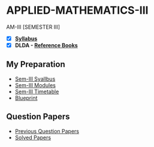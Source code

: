 # APPLIED-MATHEMATICS-III
 AM-III [SEMESTER III] 
 
 - [X] **[Syllabus](https://github.com/Amey-Thakur/APPLIED-MATHEMATICS-III/blob/main/SE-Comps_CBCGS_Syllabus.pdf)**
 - [x] **DLDA - [Reference Books](https://github.com/Amey-Thakur/APPLIED-MATHEMATICS-III/tree/main/Reference%20Books)**

## My Preparation
 - [Sem-III Syallbus](https://github.com/Amey-Thakur/APPLIED-MATHEMATICS-III/blob/main/My%20Preparation/Note_2019-09-26_13_54_38_159.png)
 - [Sem-III Modules](https://github.com/Amey-Thakur/APPLIED-MATHEMATICS-III/blob/main/My%20Preparation/Note_2019-09-26_14_10_59_854.png)
 - [Sem-III Timetable](https://github.com/Amey-Thakur/APPLIED-MATHEMATICS-III/blob/main/My%20Preparation/Note_2019-09-26_14_17_40_056.png)
 - [Blueprint](https://github.com/Amey-Thakur/APPLIED-MATHEMATICS-III/blob/main/Blueprint%20(AM-III).png)

## Question Papers
 - [Previous Question Papers](https://github.com/Amey-Thakur/APPLIED-MATHEMATICS-III/tree/main/Quesion%20Papers/Previous%20Quesion%20Papers)
 - [Solved Papers](https://github.com/Amey-Thakur/APPLIED-MATHEMATICS-III/tree/main/Quesion%20Papers/M3%20Solved%20Papers)
